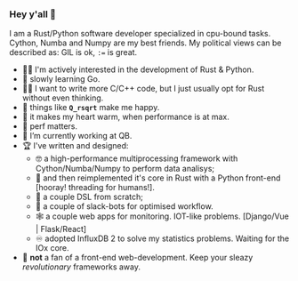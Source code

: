 ### Hey y'all 👋

I am a Rust/Python software developer specialized in cpu-bound tasks.    
Cython, Numba and Numpy are my best friends.
My political views can be described as: GIL is ok, `:=` is great.

- 🦀🐍 I'm actively interested in the development of Rust & Python.
- :checkered_flag: slowly learning Go.
- 🧑‍💻 I want to write more C/C++ code, but I just usually opt for Rust without even thinking.
- 🤤 things like **`Q_rsqrt`** make me happy.
- 💖 it makes my heart warm, when performance is at max.
- :muscle: perf matters.
- 👷 I’m currently working at QB.
- 🏆 I've written and designed: 
  - 🤓 a high-performance multiprocessing framework with Cython/Numba/Numpy to perform data analisys;
  - 🦀 and then reimplemented it's core in Rust with a Python front-end [hooray! threading for humans!].
  - 🤟 a couple DSL from scratch;
  - 🤖 a couple of slack-bots for optimised workflow.
  - 🕸 a couple web apps for monitoring. IOT-like problems. [Django/Vue | Flask/React]
  - :infinity: adopted InfluxDB 2 to solve my statistics problems. Waiting for the IOx core.
- 🤢 **not** a fan of a front-end web-development. Keep your sleazy _revolutionary_ frameworks away.
